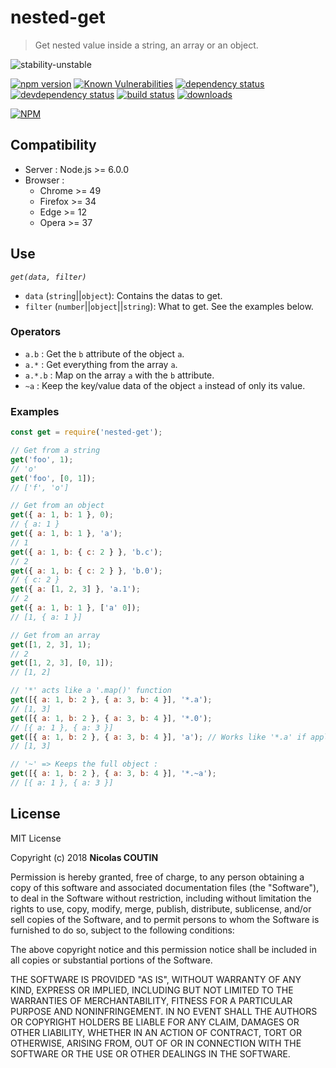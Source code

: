 # nested-get

> Get nested value inside a string, an array or an object.

![stability-unstable](https://img.shields.io/badge/stability-stable-green.svg)

[![npm version][version-badge]][version-url]
[![Known Vulnerabilities][vulnerabilities-badge]][vulnerabilities-url]
[![dependency status][dependency-badge]][dependency-url]
[![devdependency status][devdependency-badge]][devdependency-url]
[![build status][build-badge]][build-url]
[![downloads][downloads-badge]][downloads-url]

[![NPM][npm-stats-badge]][npm-stats-url]

## Compatibility

* Server : Node.js >= 6.0.0
* Browser :
  * Chrome >= 49
  * Firefox >= 34
  * Edge >= 12
  * Opera >= 37

## Use

*`get(data, filter)`*

* `data` (`string`||`object`): Contains the datas to get.
* `filter` (`number`||`object`||`string`): What to get. See the examples below.

### Operators

* `a.b` : Get the `b` attribute of the object `a`.
* `a.*` : Get everything from the array `a`.
* `a.*.b` : Map on the array `a` with the `b` attribute.
* `~a` : Keep the key/value data of the object `a` instead of only its value.

### Examples

```javascript
const get = require('nested-get');

// Get from a string
get('foo', 1);
// 'o'
get('foo', [0, 1]);
// ['f', 'o']

// Get from an object
get({ a: 1, b: 1 }, 0);
// { a: 1 }
get({ a: 1, b: 1 }, 'a');
// 1
get({ a: 1, b: { c: 2 } }, 'b.c');
// 2
get({ a: 1, b: { c: 2 } }, 'b.0');
// { c: 2 }
get({ a: [1, 2, 3] }, 'a.1');
// 2
get({ a: 1, b: 1 }, ['a' 0]);
// [1, { a: 1 }]

// Get from an array
get([1, 2, 3], 1);
// 2
get([1, 2, 3], [0, 1]);
// [1, 2]

// '*' acts like a '.map()' function
get([{ a: 1, b: 2 }, { a: 3, b: 4 }], '*.a');
// [1, 3]
get([{ a: 1, b: 2 }, { a: 3, b: 4 }], '*.0');
// [{ a: 1 }, { a: 3 }]
get([{ a: 1, b: 2 }, { a: 3, b: 4 }], 'a'); // Works like '*.a' if applied to an array
// [1, 3]

// '~' => Keeps the full object :
get([{ a: 1, b: 2 }, { a: 3, b: 4 }], '*.~a');
// [{ a: 1 }, { a: 3 }]
```

## License

MIT License

Copyright (c) 2018 **Nicolas COUTIN**

Permission is hereby granted, free of charge, to any person obtaining a copy
of this software and associated documentation files (the "Software"), to deal
in the Software without restriction, including without limitation the rights
to use, copy, modify, merge, publish, distribute, sublicense, and/or sell
copies of the Software, and to permit persons to whom the Software is
furnished to do so, subject to the following conditions:

The above copyright notice and this permission notice shall be included in all
copies or substantial portions of the Software.

THE SOFTWARE IS PROVIDED "AS IS", WITHOUT WARRANTY OF ANY KIND, EXPRESS OR
IMPLIED, INCLUDING BUT NOT LIMITED TO THE WARRANTIES OF MERCHANTABILITY,
FITNESS FOR A PARTICULAR PURPOSE AND NONINFRINGEMENT. IN NO EVENT SHALL THE
AUTHORS OR COPYRIGHT HOLDERS BE LIABLE FOR ANY CLAIM, DAMAGES OR OTHER
LIABILITY, WHETHER IN AN ACTION OF CONTRACT, TORT OR OTHERWISE, ARISING FROM,
OUT OF OR IN CONNECTION WITH THE SOFTWARE OR THE USE OR OTHER DEALINGS IN THE
SOFTWARE.

[version-badge]: https://img.shields.io/npm/v/nested-get.svg
[version-url]: https://www.npmjs.com/package/nested-get
[vulnerabilities-badge]: https://snyk.io/test/npm/nested-get/badge.svg
[vulnerabilities-url]: https://snyk.io/test/npm/nested-get
[dependency-badge]: https://david-dm.org/ilshidur/nested-get.svg
[dependency-url]: https://david-dm.org/ilshidur/nested-get
[devdependency-badge]: https://david-dm.org/ilshidur/nested-get/dev-status.svg
[devdependency-url]: https://david-dm.org/ilshidur/nested-get#info=devDependencies
[build-badge]: https://travis-ci.org/Ilshidur/nested-get.svg
[build-url]: https://travis-ci.org/Ilshidur/nested-get
[downloads-badge]: https://img.shields.io/npm/dt/nested-get.svg
[downloads-url]: https://www.npmjs.com/package/nested-get
[npm-stats-badge]: https://nodei.co/npm/nested-get.png?downloads=true&downloadRank=true
[npm-stats-url]: https://nodei.co/npm/nested-get
